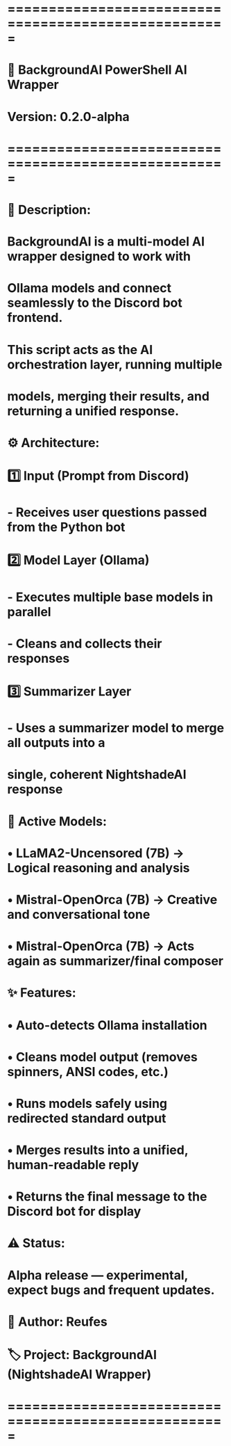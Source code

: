 # =====================================================
# 🤖 BackgroundAI PowerShell AI Wrapper
# Version: 0.2.0-alpha
# =====================================================
#
# 🧩 Description:
# BackgroundAI is a multi-model AI wrapper designed to work with
# Ollama models and connect seamlessly to the Discord bot frontend.
# This script acts as the AI orchestration layer, running multiple
# models, merging their results, and returning a unified response.
#
# ⚙️ Architecture:
# 1️⃣ Input (Prompt from Discord)
#     - Receives user questions passed from the Python bot
#
# 2️⃣ Model Layer (Ollama)
#     - Executes multiple base models in parallel
#     - Cleans and collects their responses
#
# 3️⃣ Summarizer Layer
#     - Uses a summarizer model to merge all outputs into a
#       single, coherent NightshadeAI response
#
# 🧠 Active Models:
#   • LLaMA2-Uncensored (7B) → Logical reasoning and analysis  
#   • Mistral-OpenOrca (7B)  → Creative and conversational tone  
#   • Mistral-OpenOrca (7B)  → Acts again as summarizer/final composer  
#
# ✨ Features:
#   • Auto-detects Ollama installation  
#   • Cleans model output (removes spinners, ANSI codes, etc.)  
#   • Runs models safely using redirected standard output  
#   • Merges results into a unified, human-readable reply  
#   • Returns the final message to the Discord bot for display  
#
# ⚠️ Status:
#   Alpha release — experimental, expect bugs and frequent updates.  
#
# 👤 Author: Reufes  
# 🏷️ Project: BackgroundAI (NightshadeAI Wrapper)
# =====================================================
